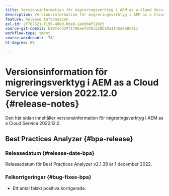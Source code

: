 ```yaml
---
title: Versionsinformation för migreringsverktyg i AEM as a Cloud Service version 2022.12.0
description: Versionsinformation för migreringsverktyg i AEM as a Cloud Service version 2022.12.0
feature: Release Information
exl-id: 2f787321-f156-480d-bbe8-1a6d04f110c5
source-git-commit: b88fec3247179beefd76c520b10a1145e9b0c911
workflow-type: tm+mt
source-wordcount: '74'
ht-degree: 0%

---
```


# Versionsinformation för migreringsverktyg i AEM as a Cloud Service version 2022.12.0 {#release-notes}

Den här sidan innehåller versionsinformation för migreringsverktyg i AEM as a Cloud Service 2022.12.0.

## Best Practices Analyzer {#bpa-release}

### Releasedatum {#release-date-bpa}

Releasedatum för Best Practices Analyzer v2.1.38 är 1 december 2022.

### Felkorrigeringar {#bug-fixes-bpa}

* Ett antal falskt positiva korrigerade.

